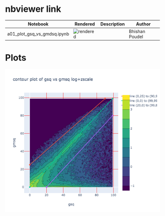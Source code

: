 # nbviewer link



|  Notebook | Rendered   | Description  |  Author |
|---|---|---|---|
| a01_plot_gsq_vs_gmdsq.ipynb  | ![rendered](https://nbviewer.jupyter.org/github/bpRsh/2019_shear_analysis_after_dmstack/blob/master/Nov_2019/Nov18/a01_plot_gsq_vs_gmdsq.ipynb)  |   | Bhishan Poudel  |



# Plots
![](images/contour_plot.png)
